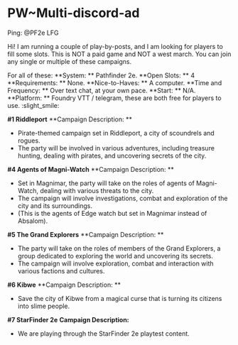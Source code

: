 # PW~Multi-discord-ad

Ping: @PF2e LFG

Hi!
I am running a couple of play-by-posts, and I am looking for players to fill some slots.
This is NOT a paid game and NOT a west march.
You can join any single or multiple of these campaigns.

For all of these:
**System: ** Pathfinder 2e.
**Open Slots: ** 4
**Requirements: ** None.
**Nice-to-Haves: ** A computer.
**Time and Frequency: ** Over text chat, at your own pace.
**Start: ** N/A.
**Platform: ** Foundry VTT / telegram, these are both free for players to use. :slight_smile:

__#1 Riddleport__
**Campaign Description: **
- Pirate-themed campaign set in Riddleport, a city of scoundrels and rogues.
- The party will be involved in various adventures, including treasure hunting, dealing with pirates, and uncovering
  secrets of the city.

__#4 Agents of Magni-Watch__
**Campaign Description: **
- Set in Magnimar, the party will take on the roles of agents of Magni-Watch, dealing with various threats to the city.
- The campaign will involve investigations, combat and exploration of the city and its surroundings.
- (This is the agents of Edge watch but set in Magnimar instead of Absalom).

__#5 The Grand Explorers__
**Campaign Description: **
- The party will take on the roles of members of the Grand Explorers, a group dedicated to exploring the world and
  uncovering its secrets.
- The campaign will involve exploration, combat and interaction with various factions and cultures.

__#6 Kibwe__
**Campaign Description: **
- Save the city of Kibwe from a magical curse that is turning its citizens into slime people.

__#7 StarFinder 2e__
**Campaign Description:**
- We are playing through the StarFinder 2e playtest content.